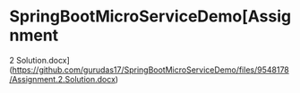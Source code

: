 # SpringBootMicroServiceDemo[Assignment 

2 Solution.docx](https://github.com/gurudas17/SpringBootMicroServiceDemo/files/9548178/Assignment.2.Solution.docx)

